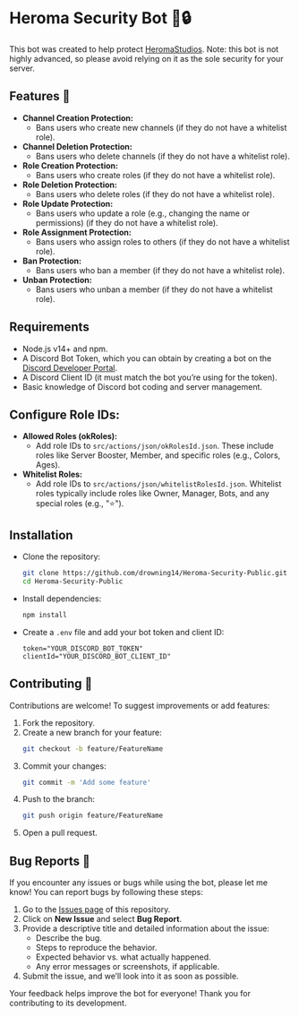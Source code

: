 # Heroma Security Bot 🤖🔒

This bot was created to help protect [HeromaStudios](https://discord.gg/xmZCNmftdn). Note: this bot is not highly advanced, so please avoid relying on it as the sole security for your server.

## Features 🚀

* **Channel Creation Protection:**
  * Bans users who create new channels (if they do not have a whitelist role).
* **Channel Deletion Protection:**
  * Bans users who delete channels (if they do not have a whitelist role).
* **Role Creation Protection:**
  * Bans users who create roles (if they do not have a whitelist role).
* **Role Deletion Protection:**
  * Bans users who delete roles (if they do not have a whitelist role).
* **Role Update Protection:**
  * Bans users who update a role (e.g., changing the name or permissions) (if they do not have a whitelist role).
* **Role Assignment Protection:**
  * Bans users who assign roles to others (if they do not have a whitelist role).
* **Ban Protection:**
  * Bans users who ban a member (if they do not have a whitelist role).
* **Unban Protection:**
  * Bans users who unban a member (if they do not have a whitelist role).

## Requirements

* Node.js v14+ and npm.
* A Discord Bot Token, which you can obtain by creating a bot on the [Discord Developer Portal](http://discord.com/developers).
* A Discord Client ID (it must match the bot you’re using for the token).
* Basic knowledge of Discord bot coding and server management.

## Configure Role IDs:

* **Allowed Roles (okRoles):**
  * Add role IDs to `src/actions/json/okRolesId.json`. These include roles like Server Booster, Member, and specific roles (e.g., Colors, Ages).
* **Whitelist Roles:**
  * Add role IDs to `src/actions/json/whitelistRolesId.json`. Whitelist roles typically include roles like Owner, Manager, Bots, and any special roles (e.g., "⭐").

## Installation

* Clone the repository:
    ```bash
    git clone https://github.com/drowning14/Heroma-Security-Public.git
    cd Heroma-Security-Public
    ```
* Install dependencies:
    ```bash
    npm install
    ```
* Create a `.env` file and add your bot token and client ID:
    ```
    token="YOUR_DISCORD_BOT_TOKEN"
    clientId="YOUR_DISCORD_BOT_CLIENT_ID"
    ```

## Contributing 🤝

Contributions are welcome! To suggest improvements or add features:

1. Fork the repository.
2. Create a new branch for your feature:
    ```bash
    git checkout -b feature/FeatureName
    ```
3. Commit your changes:
    ```bash
    git commit -m 'Add some feature'
    ```
4. Push to the branch:
    ```bash
    git push origin feature/FeatureName
    ```
5. Open a pull request.

## Bug Reports 🐛

If you encounter any issues or bugs while using the bot, please let me know! You can report bugs by following these steps:

1. Go to the [Issues page](https://github.com/drowning14/Heroma-Security-Public/issues) of this repository.
2. Click on **New Issue** and select **Bug Report**.
3. Provide a descriptive title and detailed information about the issue:
    - Describe the bug.
    - Steps to reproduce the behavior.
    - Expected behavior vs. what actually happened.
    - Any error messages or screenshots, if applicable.
4. Submit the issue, and we’ll look into it as soon as possible.

Your feedback helps improve the bot for everyone! Thank you for contributing to its development.
